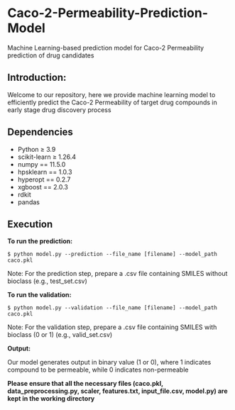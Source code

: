# Caco-2-Permeability-Prediction-Model
Machine Learning-based prediction model for Caco-2 Permeability prediction of drug candidates

## Introduction: ## 

Welcome to our repository, here we provide machine learning model to efficiently predict the Caco-2 Permeability of target drug compounds in early stage drug discovery process

## Dependencies ##

- Python ≥ 3.9
- scikit-learn ≥ 1.26.4
- numpy == 11.5.0
- hpsklearn == 1.0.3
- hyperopt == 0.2.7
- xgboost == 2.0.3
- rdkit
- pandas

## Execution ##
**To run the prediction:**

```
$ python model.py --prediction --file_name [filename] --model_path caco.pkl
```
Note: For the prediction step, prepare a .csv file containing SMILES without bioclass (e.g., test_set.csv)

**To run the validation:**

```
$ python model.py --validation --file_name [filename] --model_path caco.pkl
```
Note: For the validation step, prepare a .csv file containing SMILES with bioclass (0 or 1) (e.g., valid_set.csv)

**Output:**

Our model generates output in binary value (1 or 0), where 1 indicates compound to be permeable, while 0 indicates non-permeable

**Please ensure that all the necessary files (caco.pkl, data_preprocessing.py, scaler, features.txt, input_file.csv, model.py) are kept in the working directory**
